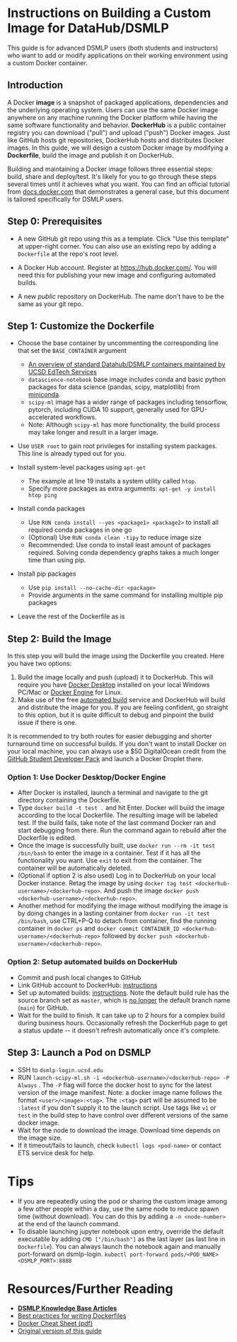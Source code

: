 # Instructions on Building a Custom Image for DataHub/DSMLP

This guide is for advanced DSMLP users (both students and instructors) who want to add or modify applications on their working environment using a custom Docker container. 

## Introduction

A Docker **image** is a snapshot of packaged applications, dependencies and the underlying operating system. Users can use the same Docker image anywhere on any machine running the Docker platform while having the same software functionality and behavior. **DockerHub** is a public container registry you can download ("pull") and upload ("push") Docker images. Just like GitHub hosts git repositories, DockerHub hosts and distributes Docker images. In this guide, we will design a custom Docker image by modifying a **Dockerfile**, build the image and publish it on DockerHub. 

Building and maintaining a Docker image follows three essential steps: build, share and deploy/test. It's likely for you to go through these steps several times until it achieves what you want. You can find an official tutorial from [docs.docker.com](https://docs.docker.com/get-started/) that demonstrates a general case, but this document is tailored specifically for DSMLP users.

## Step 0: Prerequisites

- A new GitHub git repo using this as a template. Click "Use this template" at upper-right corner. You can also use an existing repo by adding a `Dockerfile` at the repo's root level.

- A Docker Hub account. Register at <https://hub.docker.com/>. You will need this for publishing your new image and configuring automated builds.

- A new *public* repository on DockerHub. The name don't have to be the same as your git repo.

## Step 1: Customize the Dockerfile

- Choose the base container by uncommenting the corresponding line that set the `BASE_CONTAINER` argument
  - [An overview of standard Datahub/DSMLP containers maintained by UCSD EdTech Services](https://support.ucsd.edu/its?id=kb_article_view&sysparm_article=KB0032173&sys_kb_id=12459737dbe69810a4bc41db13961976)
  - `datascience-notebook` base image includes conda and basic python packages for data science (pandas, scipy, matplotlib) from [miniconda](https://docs.conda.io/en/latest/miniconda.html).
  - `scipy-ml` image has a wider range of packages including tensorflow, pytorch, including CUDA 10 support, generally used for GPU-accelerated workflows.
  - Note: Although `scipy-ml` has more functionality, the build process may take longer and result in a larger image.

- Use `USER root` to gain root privileges for installing system packages. This line is already typed out for you.

- Install system-level packages using `apt-get`
  - The example at line 19 installs a system utility called `htop`.
  - Specify more packages as extra arguments: `apt-get -y install htop ping`

- Install conda packages
  - Use `RUN conda install --yes <package1> <package2>` to install all required conda packages in one go
  - (Optional) Use `RUN conda clean -tipy` to reduce image size
  - Recommended: Use conda to install least amount of packages required. Solving conda dependency graphs takes a much longer time than using pip.

- Install pip packages
  - Use `pip install --no-cache-dir <package>`
  - Provide arguments in the same command for installing multiple pip packages

- Leave the rest of the Dockerfile as is


## Step 2: Build the Image

In this step you will build the image using the Dockerfile you created. Here you have two options: 
1. Build the image locally and push (upload) it to DockerHub. This will require you have [Docker Desktop](https://www.docker.com/products/docker-desktop) installed on your local Windows PC/Mac or [Docker Engine](https://docs.docker.com/engine/install/) for Linux. 
2. Make use of the free [automated build](https://docs.docker.com/docker-hub/builds/#configure-automated-build-settings) service and DockerHub will build and distribute the image for you. If you are feeling confident, go straight to this option, but it is quite difficult to debug and pinpoint the build issue if there is one.

It is recommended to try both routes for easier debugging and shorter turnaround time on successful builds. If you don't want to install Docker on your local machine, you can always use a $50 DigitalOcean credit from the [GitHub Student Developer Pack](https://education.github.com/pack) and launch a Docker Droplet there.

### Option 1: Use Docker Desktop/Docker Engine
- After Docker is installed, launch a terminal and navigate to the git directory containing the Dockerfile.
- Type `docker build -t test .` and hit Enter. Docker will build the image according to the local Dockerfile. The resulting image will be labeled test. If the build fails, take note of the last command Docker ran and start debugging from there. Run the command again to rebuild after the Dockerfile is edited.
- Once the image is successfully built, use `docker run --rm -it test /bin/bash` to enter the image in a container. Test if it has all the functionality you want. Use `exit` to exit from the container. The container will be automatically deleted.
- (Optional if option 2 is also used) Log in to DockerHub on your local Docker instance. Retag the image by using `docker tag test <dockerhub-username>/<dockerhub-repo>`. And push the image `docker push <dockerhub-username>/<dockerhub-repo>`.
- Another method for modifying the image without modifying the image is by doing changes in a lasting container from `docker run -it test /bin/bash`, use CTRL+P-Q to detach from container, find the running container in `docker ps` and `docker commit CONTAINER_ID <dockerhub-username>/<dockerhub-repo>` followed by `docker push <dockerhub-username>/<dockerhub-repo>`.

### Option 2: Setup automated builds on DockerHub
- Commit and push local changes to GitHub
- Link GitHub account to DockerHub: [instructions](https://docs.docker.com/docker-hub/builds/link-source/#link-to-a-github-user-account)
- Set up automated builds: [instructions](https://docs.docker.com/docker-hub/builds/link-source/#link-to-a-github-user-account). Note the default build rule has the source branch set as `master`, which is [no longer](https://github.com/github/renaming#new-repositories-use-main-as-default-branch-name) the default branch name (`main`) for GitHub.
- Wait for the build to finish. It can take up to 2 hours for a complex build during business hours. Occasionally refresh the DockerHub page to get a status update -- it doesn't refresh automatically once it's complete.

## Step 3: Launch a Pod on DSMLP
- SSH to `dsmlp-login.ucsd.edu`
- RUN `launch-scipy-ml.sh -i <dockerhub-username>/<dockerhub-repo> -P Always` . The `-P` flag will force the docker host to sync for the latest version of the image manifest. Note: a docker image name follows the format `<user>/<image>:<tag>`. The `:<tag>` part will be assumed to be `:latest` if you don't supply it to the launch script. Use tags like `v1` or `test` in the build step to have control over different versions of the same docker image.
- Wait for the node to download the image. Download time depends on the image size.
- If it timeout/fails to launch, check `kubectl logs <pod-name>` or contact ETS service desk for help.


# Tips

- If you are repeatedly using the pod or sharing the custom image among a few other people within a day, use the same node to reduce spawn time (without download). You can do this by adding a `-n <node-number>` at the end of the launch command.
- To disable launching jupyter notebook upon entry, override the default executable by adding `CMD ["/bin/bash"]` as the last layer (as last line in `Dockerfile`). You can always launch the notebook again and manually port-forward on dsmlp-login. `kubectl port-forward pods/<POD_NAME> <DSMLP_PORT>:8888`

# Resources/Further Reading
- [**DSMLP Knowledge Base Articles**](https://support.ucsd.edu/its?id=kb_category&kb_category=7defd803db49fb08bd30f6e9af961979&kb_id=e343172edb3c1f40bd30f6e9af961996)
- [Best practices for writing Dockerfiles](https://docs.docker.com/develop/develop-images/dockerfile_best-practices/)
- [Docker Cheat Sheet (pdf)](https://www.docker.com/sites/default/files/d8/2019-09/docker-cheat-sheet.pdf)
- [Original version of this guide](https://docs.google.com/document/d/1LPfqHvk2Itm_ckafrxRVxXQdr5BSozjsv_TURQDj9x8/edit)
